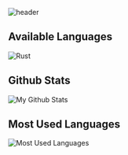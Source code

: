![header](https://capsule-render.vercel.app/api?type=wave&color=aaffaa&height=300&section=header&text=greeg01&fontSize=90&fontColor=ffffff)


## Available Languages

![Rust](https://img.shields.io/badge/rust-%23000000.svg?style=for-the-badge&logo=rust&logoColor=white)


## Github Stats

![My Github Stats](https://github-readme-stats.vercel.app/api?username=greeg01-dev&show_icons=true&theme=radical)


## Most Used Languages

![Most Used Languages](https://github-readme-stats.vercel.app/api/top-langs/?username=greeg01-dev&layout=compact&theme=radical)
